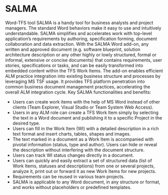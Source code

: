 # SALMA
Word-TFS tool
SALMA is a handy tool for business analysts and project managers. The standard Word behaviors make it easy to use and intuitively understandable. SALMA simplifies and accelerates work with top-level application’s requirements by authoring, specification forming, document collaboration and data extraction.
With the SALMA Word add-on, any written and approved document (e.g. software blueprint, solution architecture description or any other highly or lowly structured, formal or informal, extensive or concise documents) that contains requirements, user stories, specifications or tasks, and can be easily transformed into embedded content within the TFS Work Items.
The add-on enables efficient ALM practice integration into existing business structure and processes by leveraging MS TSF usage. It provides TFS platform penetration into common business document management practices, accelerating the overall ALM integration cycle.
Key SALMA functionalities and benefits:
* Users can create work items with the help of MS Word instead of other clients (Team Explorer, Visual Studio or Team System Web Access).
* Users in any ALM role can create a TFS Work Item simply by selecting the text in a Word document and publishing it to a specific Project in the desired type.
* Users can fill in the Work Item (WI) with a detailed description in a rich text format and insert charts, tables, shapes and images.
* The text marked in a document as a Work Item is accompanied with pivotal information (status, type and author). Users can hide or reveal the description without interfering with the document structure.
* Users can track WI status changes directly in a document.
* Users can quickly and easily extract a set of structured data (list of Work Items, statuses and descriptions) from one or several projects, analyze it, print out or forward it as new Work Items for new projects.
* Requirements can be reused in various team projects.
* SALMA is applicable to any Word document, in any structure or format, and works without placeholders or predefined templates.
